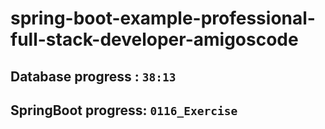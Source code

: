 # spring-boot-example-professional-full-stack-developer-amigoscode

## Database progress : `38:13`
## SpringBoot progress: `0116_Exercise`